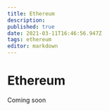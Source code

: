 ```yaml
---
title: Ethereum
description: 
published: true
date: 2021-03-11T16:46:56.947Z
tags: ethereum
editor: markdown
---
```


# Ethereum
Coming soon